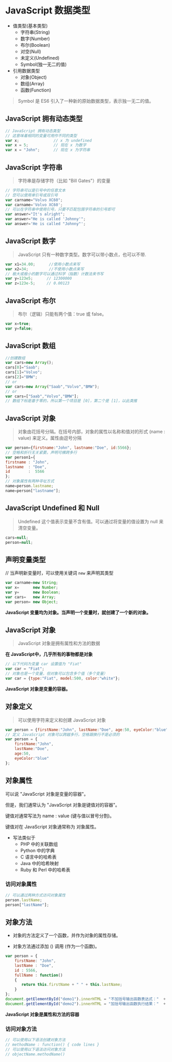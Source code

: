 # JavaScript 数据类型
- 值类型(基本类型)
    * 字符串(String)
    * 数字(Number)
    * 布尔(Boolean)
    * 对空(Null)
    * 未定义(Undefined)
    * Symbol(独一无二的值)
- 引用数据类型
    * 对象(Object)
    * 数组(Array)
    * 函数(Function)
> Symbol 是 ES6 引入了一种新的原始数据类型，表示独一无二的值。


## JavaScript 拥有动态类型
```javascript
// JavaScript 拥有动态类型
// 这意味着相同的变量可用作不同的类型
var x;               // x 为 undefined
var x = 5;           // 现在 x 为数字
var x = "John";      // 现在 x 为字符串
```
## JavaScript 字符串
> 字符串是存储字符（比如 "Bill Gates"）的变量
```javascript
// 字符串可以是引号中的任意文本
// 您可以使用单引号或双引号
var carname="Volvo XC60";
var carname='Volvo XC60';
// 可以在字符串中使用引号，只要不匹配包围字符串的引号即可
var answer="It's alright";
var answer="He is called 'Johnny'";
var answer='He is called "Johnny"';
```
## JavaScript 数字
> JavaScript 只有一种数字类型。数字可以带小数点，也可以不带.
```javascript
var x1=34.00;      //使用小数点来写
var x2=34;         //不使用小数点来写
// 极大或极小的数字可以通过科学（指数）计数法来书写
var y=123e5;      // 12300000
var z=123e-5;     // 0.00123
```
## JavaScript 布尔
> 布尔（逻辑）只能有两个值：true 或 false。
```javascript
var x=true;
var y=false;
```
## JavaScript 数组
```javascript
//创建数组
var cars=new Array();
cars[0]="Saab";
cars[1]="Volvo";
cars[2]="BMW";
// or
var cars=new Array("Saab","Volvo","BMW");
// or
var cars=["Saab","Volvo","BMW"];
// 数组下标是基于零的，所以第一个项目是 [0]，第二个是 [1]，以此类推
```
## JavaScript 对象
> 对象由花括号分隔。在括号内部，对象的属性以名称和值对的形式 (name : value) 来定义。属性由逗号分隔
```javascript
var person={firstname:"John", lastname:"Doe", id:5566};
// 空格和折行无关紧要。声明可横跨多行
var person1={
firstname : "John",
lastname  : "Doe",
id        :  5566
};
// 对象属性有两种寻址方式
name=person.lastname;
name=person["lastname"];
```
## JavaScript Undefined 和 Null
> Undefined 这个值表示变量不含有值。可以通过将变量的值设置为 null 来清空变量。
```javascript
cars=null;
person=null;
```
## 声明变量类型
// 当声明新变量时，可以使用关键词 `new` 来声明其类型
```javascript
var carname=new String;
var x=      new Number;
var y=      new Boolean;
var cars=   new Array;
var person= new Object;
```
**JavaScript 变量均为对象。当声明一个变量时，就创建了一个新的对象。**

## JavaScript 对象
> JavaScript 对象是拥有属性和方法的数据

**在 JavaScript中，几乎所有的事物都是对象**
```javascript
// 以下代码为变量 car 设置值为 "Fiat"
var car = "Fiat";
// 对象也是一个变量，但对象可以包含多个值（多个变量）
var car = {type:"Fiat", model:500, color:"white"};
```
**JavaScript 对象是变量的容器。**
## 对象定义
> 可以使用字符来定义和创建 JavaScript 对象
```javascript
var person = {firstName:"John", lastName:"Doe", age:50, eyeColor:"blue"};
// 定义 JavaScript 对象可以跨越多行，空格跟换行不是必须的
var person = {
    firstName:"John",
    lastName:"Doe",
    age:50,
    eyeColor:"blue"
};
```
## 对象属性


可以说 "JavaScript 对象是变量的容器"。

但是，我们通常认为 "JavaScript 对象是键值对的容器"。

键值对通常写法为 name : value (键与值以冒号分割)。

键值对在 JavaScript 对象通常称为 对象属性。
- 写法类似于
    - PHP 中的关联数组
    - Python 中的字典
    - C 语言中的哈希表
    - Java 中的哈希映射
    - Ruby 和 Perl 中的哈希表

### 访问对象属性
```javascript
// 可以通过两种方式访问对象属性
person.lastName;
person["lastName"];
```

## 对象方法
- 对象的方法定义了一个函数，并作为对象的属性存储。

- 对象方法通过添加 () 调用 (作为一个函数)。

```javascript
var person = {
    firstName: "John",
    lastName : "Doe",
    id : 5566,
    fullName : function() 
	{
       return this.firstName + " " + this.lastName;
    }
};
document.getElementById("demo1").innerHTML = "不加括号输出函数表达式："  + person.fullName;
document.getElementById("demo2").innerHTML = "加括号输出函数执行结果："  +  person.fullName();
```
**JavaScript 对象是属性和方法的容器**
### 访问对象方法
```javascript
// 可以使用以下语法创建对象方法
// methodName : function() { code lines }
// 可以使用以下语法访问对象方法
// objectName.methodName()

```
